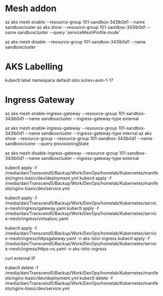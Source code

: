 # Mesh addon
az aks mesh enable --resource-group 101-sandbox-343lb0d1 --name sandboxcluster
az aks show --resource-group 101-sandbox-343lb0d1 --name sandboxcluster  --query 'serviceMeshProfile.mode'

az aks mesh disable --resource-group 101-sandbox-343lb0d1 --name sandboxcluster

# AKS Labelling
kubectl label namespace default istio.io/rev=asm-1-17

# Ingress Gateway

az aks mesh enable-ingress-gateway --resource-group 101-sandbox-343lb0d1 --name sandboxcluster --ingress-gateway-type external

az aks mesh enable-ingress-gateway --resource-group 101-sandbox-343lb0d1 --name sandboxcluster --ingress-gateway-type internal
az aks show --resource-group --resource-group 101-sandbox-343lb0d1 --name sandboxcluster --query provisioningState


az aks mesh disable-ingress-gateway --resource-group 101-sandbox-343lb0d1 --name sandboxcluster  --ingress-gateway-type external


kubectl apply -f /media/dan/Transcend5/Backup/Work/DevOps/homelab/Kubernetes/manifests/nginx-basic/dev/deployment.yml
kubectl apply -f /media/dan/Transcend5/Backup/Work/DevOps/homelab/Kubernetes/manifests/nginx-basic/dev/service.yml

kubectl apply -f /media/dan/Transcend5/Backup/Work/DevOps/homelab/Kubernetes/service-mesh/ingress/gateway.yaml
kubectl apply -f /media/dan/Transcend5/Backup/Work/DevOps/homelab/Kubernetes/service-mesh/ingress/virtualsvc.yaml

kubectl apply -f /media/dan/Transcend5/Backup/Work/DevOps/homelab/Kubernetes/service-mesh/ingress/httpsgateway.yaml -n aks-istio-ingress
kubectl apply -f /media/dan/Transcend5/Backup/Work/DevOps/homelab/Kubernetes/service-mesh/ingress/https-vs.yaml -n aks-istio-ingress

curl external IP

kubectl delete -f /media/dan/Transcend5/Backup/Work/DevOps/homelab/Kubernetes/manifests/nginx-basic/dev/deployment.yml
kubectl delete -f /media/dan/Transcend5/Backup/Work/DevOps/homelab/Kubernetes/manifests/nginx-basic/dev/service.yml